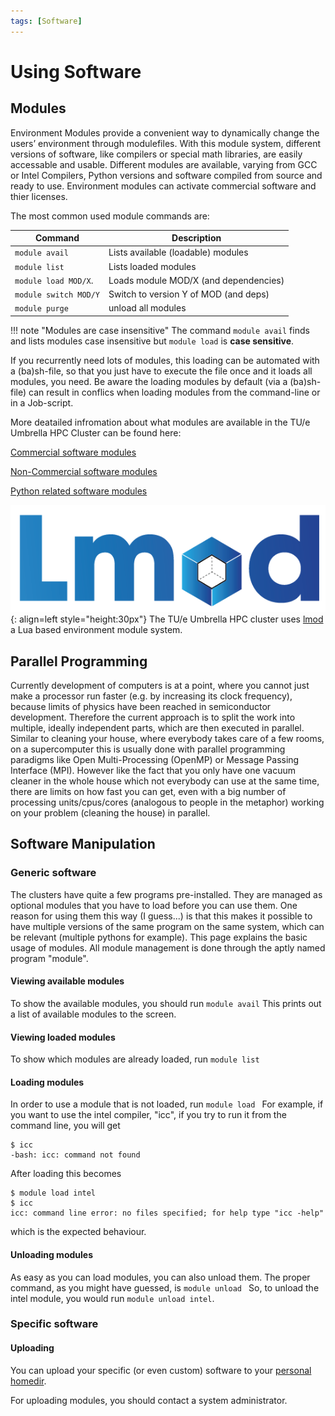 ```yaml
---
tags: [Software]
---
```

# Using Software

## Modules

Environment Modules provide a convenient way to dynamically change the users’ environment through modulefiles. With this module system, different versions of software, like compilers or special math libraries, are easily accessable and usable. Different modules are available, varying from GCC  or Intel Compilers, Python versions and software compiled from source and ready to use. Environment modules can activate commercial software and thier licenses. 

The most common used module commands are:

| Command               | Description                           |
| --------------------- | ------------------------------------- |
| `module avail`        | Lists available (loadable) modules    |
| `module list`         | Lists loaded modules                  |
| `module load MOD/X`.  | Loads module MOD/X (and dependencies) |
| `module switch MOD/Y` | Switch to version Y of MOD (and deps) |
| `module purge`        | unload all modules                    |


!!! note "Modules are case insensitive"
    The command `module avail` finds and lists modules case insensitive but `module load` is **case sensitive**. 
    
If you recurrently need lots of modules, this loading can be automated with a (ba)sh-file, so that you just have to execute the file once and it loads all modules, you need. Be aware the loading modules by default (via a (ba)sh-file) can result in conflics when loading modules from the command-line or in a Job-script.

More deatailed infromation about what modules are available in the TU/e Umbrella HPC Cluster can be found here:

[Commercial software modules](../../software/modules/commercial.md)

[Non-Commercial software modules](../../software/modules/non-commercial.md)

[Python related software modules](../../software/modules/python.md)

![Lmod logo](../../software/modules/Lmod-logo.png){: align=left style="height:30px"}
The TU/e Umbrella HPC cluster uses [lmod](https://lmod.readthedocs.io/) a Lua based environment module system.


## Parallel Programming

Currently development of computers is at a point, where you cannot just make a processor run faster (e.g. by increasing its clock frequency), because limits of physics have been reached in semiconductor development. Therefore the current approach is to split the work into multiple, ideally independent parts, which are then executed in parallel. Similar to cleaning your house, where everybody takes care of a few rooms, on a supercomputer this is usually done with parallel programming paradigms like Open Multi-Processing (OpenMP) or Message Passing Interface (MPI). However like the fact that you only have one vacuum cleaner in the whole house which not everybody can use at the same time, there are limits on how fast you can get, even with a big number of processing units/cpus/cores (analogous to people in the metaphor) working on your problem (cleaning the house) in parallel.

## Software Manipulation
### Generic software

The clusters have quite a few programs pre-installed. They are managed
as optional modules that you have to load before you can use them. One
reason for using them this way (I guess...) is that this makes it
possible to have multiple versions of the same program on the same
system, which can be relevant (multiple pythons for example). This page
explains the basic usage of modules. All module management is done
through the aptly named program "module".

#### Viewing available modules

To show the available modules, you should run `module avail` This prints
out a list of available modules to the screen.

#### Viewing loaded modules

To show which modules are already loaded, run `module list`

#### Loading modules

In order to use a module that is not loaded, run
`module load `<module name> For example, if you want to use the intel
compiler, "icc", if you try to run it from the command line, you will
get

    $ icc
    -bash: icc: command not found

After loading this becomes

    $ module load intel
    $ icc
    icc: command line error: no files specified; for help type "icc -help"

which is the expected behaviour.

#### Unloading modules

As easy as you can load modules, you can also unload them. The proper
command, as you might have guessed, is `module unload `<name of module>
So, to unload the intel module, you would run `module unload intel`.

### Specific software

#### Uploading

You can upload your specific (or even custom) software to your [personal homedir](../access/index.md).

For uploading modules, you should contact a system administrator.
